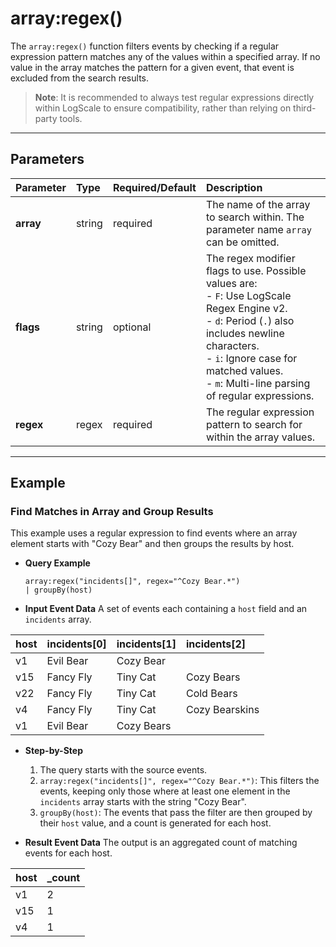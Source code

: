 # array:regex()

The `array:regex()` function filters events by checking if a regular expression pattern matches any of the values within a specified array. If no value in the array matches the pattern for a given event, that event is excluded from the search results.

> **Note**: It is recommended to always test regular expressions directly within LogScale to ensure compatibility, rather than relying on third-party tools.

***

## Parameters

| Parameter | Type | Required/Default | Description |
| :--- | :--- | :--- | :--- |
| **array** | string | required | The name of the array to search within. The parameter name `array` can be omitted. |
| **flags** | string | optional | The regex modifier flags to use. Possible values are:<br>- `F`: Use LogScale Regex Engine v2.<br>- `d`: Period (`.`) also includes newline characters.<br>- `i`: Ignore case for matched values.<br>- `m`: Multi-line parsing of regular expressions. |
| **regex** | regex | required | The regular expression pattern to search for within the array values. |

***

## Example

### Find Matches in Array and Group Results

This example uses a regular expression to find events where an array element starts with "Cozy Bear" and then groups the results by host.

* **Query Example**
    ```
    array:regex("incidents[]", regex="^Cozy Bear.*")
    | groupBy(host)
    ```

* **Input Event Data**
    A set of events each containing a `host` field and an `incidents` array.

| host | incidents[0] | incidents[1] | incidents[2] |
| :--- | :--- | :--- | :--- |
| v1 | Evil Bear | Cozy Bear | |
| v15 | Fancy Fly | Tiny Cat | Cozy Bears |
| v22 | Fancy Fly | Tiny Cat | Cold Bears |
| v4 | Fancy Fly | Tiny Cat | Cozy Bearskins|
| v1 | Evil Bear | Cozy Bears | |

* **Step-by-Step**
    1.  The query starts with the source events.
    2.  `array:regex("incidents[]", regex="^Cozy Bear.*")`: This filters the events, keeping only those where at least one element in the `incidents` array starts with the string "Cozy Bear".
    3.  `groupBy(host)`: The events that pass the filter are then grouped by their `host` value, and a count is generated for each host.

* **Result Event Data**
    The output is an aggregated count of matching events for each host.

| host | _count |
| :--- | :--- |
| v1 | 2 |
| v15 | 1 |
| v4 | 1 |